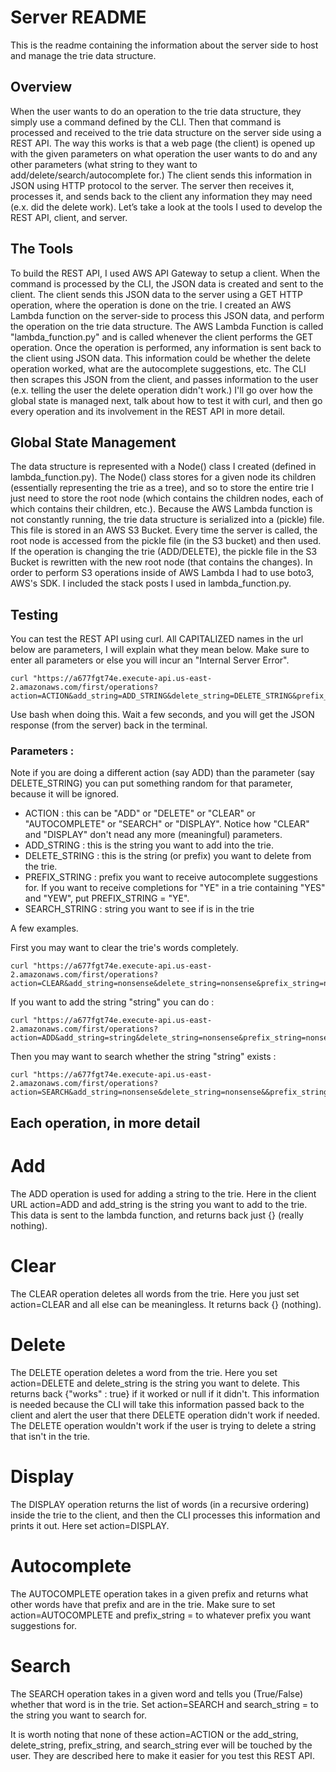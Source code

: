 # Server README

This is the readme containing the information about the server side to host and manage the trie data structure. 

## Overview

When the user wants to do an operation to the trie data structure, they simply use a command defined by the CLI. Then that command is processed and received to the trie data structure on the server side using a REST API. The way this works is that a web page (the client) is opened up with the given parameters on what operation the user wants to do and any other parameters (what string to they want to add/delete/search/autocomplete for.) The client sends this information in JSON using HTTP protocol to the server. The server then receives it, processes it, and sends back to the client any information they may need (e.x. did the delete work). Let’s take a look at the tools I used to develop the REST API, client, and server. 

## The Tools

To build the REST API, I used AWS API Gateway to setup a client. When the command is processed by the CLI, the JSON data is created and sent to the client. The client sends this JSON data to the server using a GET HTTP operation, where the operation is done on the trie. I created an AWS Lambda function on the server-side to process this JSON data, and perform the operation on the trie data structure. The AWS Lambda Function is called "lambda_function.py" and is called whenever the client performs the GET operation. Once the operation is performed, any information is sent back to the client using JSON data. This information could be whether the delete operation worked, what are the autocomplete suggestions, etc. The CLI then scrapes this JSON from the client, and passes information to the user (e.x. telling the user the delete operation didn't work.) I'll go over how the global state is managed next, talk about how to test it with curl, and then go every operation and its involvement in the REST API in more detail. 

## Global State Management

The data structure is represented with a Node() class I created (defined in lambda_function.py). The Node() class stores for a given node its children (essentially representing the trie as a tree), and so to store the entire trie I just need to store the root node (which contains the children nodes, each of which contains their children, etc.). Because the AWS Lambda function is not constantly running, the trie data structure is serialized into a (pickle) file. This file is stored in an AWS S3 Bucket. Every time the server is called, the root node is accessed from the pickle file (in the S3 bucket) and then used. If the operation is changing the trie (ADD/DELETE), the pickle file in the S3 Bucket is rewritten with the new root node (that contains the changes). In order to perform S3 operations inside of AWS Lambda I had to use boto3, AWS's SDK. I included the stack posts I used in lambda_function.py. 


## Testing

You can test the REST API using curl. All CAPITALIZED names in the url below are parameters, I will explain what they mean below. Make sure to enter all parameters or else you will incur an "Internal Server Error".

```curl
curl "https://a677fgt74e.execute-api.us-east-2.amazonaws.com/first/operations?action=ACTION&add_string=ADD_STRING&delete_string=DELETE_STRING&prefix_string=PREFIX_STRING&search_string=SEARCH_STRING"
```

Use bash when doing this. Wait a few seconds, and you will get the JSON response (from the server) back in the terminal.

### Parameters : 

Note if you are doing a different action (say ADD) than the parameter (say DELETE_STRING) you can put something random for that parameter, because it will be ignored. 
- ACTION : this can be "ADD" or "DELETE" or "CLEAR" or "AUTOCOMPLETE" or "SEARCH" or "DISPLAY". Notice how "CLEAR" and "DISPLAY" don't nead any more (meaningful) parameters. 
- ADD_STRING : this is the string you want to add into the trie. 
- DELETE_STRING : this is the string (or prefix) you want to delete from the trie. 
- PREFIX_STRING : prefix you want to receive autocomplete suggestions for. If you want to receive completions for "YE" in a trie containing "YES" and "YEW", put PREFIX_STRING = "YE". 
- SEARCH_STRING : string you want to see if is in the trie 



A few examples. 

First you may want to clear the trie's words completely. 

```curl
curl "https://a677fgt74e.execute-api.us-east-2.amazonaws.com/first/operations?action=CLEAR&add_string=nonsense&delete_string=nonsense&prefix_string=nonsense&search_string=nonsense"
```

If you want to add the string "string" you can do : 

```curl
curl "https://a677fgt74e.execute-api.us-east-2.amazonaws.com/first/operations?action=ADD&add_string=string&delete_string=nonsense&prefix_string=nonsense&search_string=nonsense"
```

Then you may want to search whether the string "string" exists : 

```curl
curl "https://a677fgt74e.execute-api.us-east-2.amazonaws.com/first/operations?action=SEARCH&add_string=nonsense&delete_string=nonsense&&prefix_string=nonsense&search_string=string"
```

## Each operation, in more detail 

# Add

The ADD operation is used for adding a string to the trie. Here in the client URL action=ADD and add_string is the string you want to add to the trie. This data is sent to the lambda function, and returns back just {} (really nothing). 

# Clear

The CLEAR operation deletes all words from the trie. Here you just set action=CLEAR and all else can be meaningless. It returns back {} (nothing). 

# Delete

The DELETE operation deletes a word from the trie. Here you set action=DELETE and delete_string is the string you want to delete. This returns back {"works" : true} if it worked or null if it didn't. This information is needed because the CLI will take this information passed back to the client and alert the 
user that there DELETE operation didn't work if needed. The DELETE operation wouldn't work if the user
is trying to delete a string that isn't in the trie. 

# Display

The DISPLAY operation returns the list of words (in a recursive ordering) inside the trie to the client, and then the CLI processes this information and prints it out. Here set action=DISPLAY.

# Autocomplete

The AUTOCOMPLETE operation takes in a given prefix and returns what other words have that prefix and are in the trie. Make sure to set action=AUTOCOMPLETE and prefix_string = to whatever prefix you want suggestions for. 

# Search
 
The SEARCH operation takes in a given word and tells you (True/False) whether that word is in the trie. Set
action=SEARCH and search_string = to the string you want to search for. 

It is worth noting that none of these action=ACTION or the add_string, delete_string, prefix_string, and search_string ever will be touched by the user. They are described here to make it easier for you test this REST API.